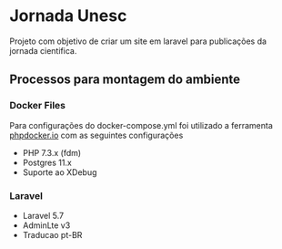# Jornada Unesc

Projeto com objetivo de criar um 
site em laravel para publicações da jornada cientifica.

## Processos para montagem do ambiente

### Docker Files

Para configurações do docker-compose.yml foi utilizado a ferramenta
[phpdocker.io](https://phpdocker.io/generator) com as seguintes configurações

- PHP 7.3.x (fdm)
- Postgres 11.x
- Suporte ao XDebug

### Laravel

- Laravel 5.7
- AdminLte v3
- Traducao pt-BR
